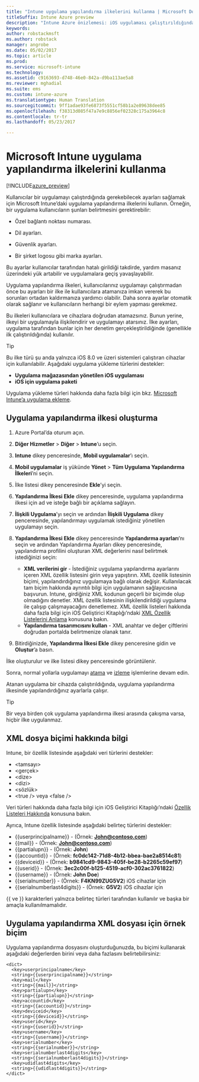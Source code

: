```yaml
---
title: "Intune uygulama yapılandırma ilkelerini kullanma | Microsoft Docs"
titleSuffix: Intune Azure preview
description: "Intune Azure önizlemesi: iOS uygulaması çalıştırıldığında uygulamaya yapılandırma verilerini sağlamak için uygulama yapılandırma ilkelerini kullanmayı öğrenin."
keywords: 
author: robstackmsft
ms.author: robstack
manager: angrobe
ms.date: 05/02/2017
ms.topic: article
ms.prod: 
ms.service: microsoft-intune
ms.technology: 
ms.assetid: c9163693-d748-46e0-842a-d9ba113ae5a8
ms.reviewer: mghadial
ms.suite: ems
ms.custom: intune-azure
ms.translationtype: Human Translation
ms.sourcegitcommit: 9ff1adae93fe6873f5551cf58b1a2e89638dee85
ms.openlocfilehash: f38313d085f47a7e9c8856ef02328c175a3964c8
ms.contentlocale: tr-tr
ms.lasthandoff: 05/23/2017

---
```


# <a name="how-to-use-microsoft-intune-app-configuration-policies"></a>Microsoft Intune uygulama yapılandırma ilkelerini kullanma

[!INCLUDE[azure_preview](./includes/azure_preview.md)]

Kullanıcılar bir uygulamayı çalıştırdığında gerekebilecek ayarları sağlamak için Microsoft Intune’daki uygulama yapılandırma ilkelerini kullanın. Örneğin, bir uygulama kullanıcıların şunları belirtmesini gerektirebilir:

-   Özel bağlantı noktası numarası.

-   Dil ayarları.

-   Güvenlik ayarları.

-   Bir şirket logosu gibi marka ayarları.

Bu ayarlar kullanıcılar tarafından hatalı girildiği takdirde, yardım masanız üzerindeki yük artabilir ve uygulamalara geçiş yavaşlayabilir.

Uygulama yapılandırma ilkeleri, kullanıcılarınız uygulamayı çalıştırmadan önce bu ayarları bir ilke ile kullanıcılara atamanıza imkan vererek bu sorunları ortadan kaldırmanıza yardımcı olabilir. Daha sonra ayarlar otomatik olarak sağlanır ve kullanıcıların herhangi bir eylem yapması gerekmez.

Bu ilkeleri kullanıcılara ve cihazlara doğrudan atamazsınız. Bunun yerine, ilkeyi bir uygulamayla ilişkilendirir ve uygulamayı atarsınız. İlke ayarları, uygulama tarafından bunlar için her denetim gerçekleştirildiğinde (genellikle ilk çalıştırıldığında) kullanılır.

> [!TIP]
> Bu ilke türü şu anda yalnızca iOS 8.0 ve üzeri sistemleri çalıştıran cihazlar için kullanılabilir. Aşağıdaki uygulama yükleme türlerini destekler:
>
> -   **Uygulama mağazasından yönetilen iOS uygulaması**
> -   **iOS için uygulama paketi**
>
> Uygulama yükleme türleri hakkında daha fazla bilgi için bkz. [Microsoft Intune’a uygulama ekleme](apps-add.md).

## <a name="create-an-app-configuration-policy"></a>Uygulama yapılandırma ilkesi oluşturma

1. Azure Portal’da oturum açın.
2. **Diğer Hizmetler** > **Diğer** > **Intune**’u seçin.
3. **Intune** dikey penceresinde, **Mobil uygulamalar**’ı seçin.
1.  **Mobil uygulamalar** iş yükünde **Yönet** > **Tüm Uygulama Yapılandırma İlkeleri**’ni seçin.

2.  İlke listesi dikey penceresinde **Ekle**’yi seçin.

3.  **Yapılandırma İlkesi Ekle** dikey penceresinde, uygulama yapılandırma ilkesi için ad ve isteğe bağlı bir açıklama sağlayın.
4.  **İlişkili Uygulama**’yı seçin ve ardından **İlişkili Uygulama** dikey penceresinde, yapılandırmayı uygulamak istediğiniz yönetilen uygulamayı seçin.
5.  **Yapılandırma İlkesi Ekle** dikey penceresinde **Yapılandırma ayarları**’nı seçin ve ardından Yapılandırma Ayarları dikey penceresinde, yapılandırma profilini oluşturan XML değerlerini nasıl belirtmek istediğinizi seçin:
    - **XML verilerini gir** - İstediğiniz uygulama yapılandırma ayarlarını içeren XML özellik listesini girin veya yapıştırın. XML özellik listesinin biçimi, yapılandırdığınız uygulamaya bağlı olarak değişir. Kullanılacak tam biçim hakkında ayrıntılı bilgi için uygulamanın sağlayıcısına başvurun.
    Intune, girdiğiniz XML kodunun geçerli bir biçimde olup olmadığını denetler. XML özellik listesinin ilişkilendirildiği uygulama ile çalışıp çalışmayacağını denetlemez.
    XML özellik listeleri hakkında daha fazla bilgi için iOS Geliştirici Kitaplığı’ndaki [XML Özellik Listelerini Anlama](https://developer.apple.com/library/ios/documentation/Cocoa/Conceptual/PropertyLists/UnderstandXMLPlist/UnderstandXMLPlist.html) konusuna bakın.
    - **Yapılandırma tasarımcısını kullan** - XML anahtar ve değer çiftlerini doğrudan portalda belirtmenize olanak tanır.
8. Bitirdiğinizde, **Yapılandırma İlkesi Ekle** dikey penceresine gidin ve **Oluştur**’a basın.

İlke oluşturulur ve ilke listesi dikey penceresinde görüntülenir.

Sonra, normal yollarla uygulamayı [atama](apps-deploy.md) ve [izleme](apps-monitor.md) işlemlerine devam edin.

Atanan uygulama bir cihazda çalıştırıldığında, uygulama yapılandırma ilkesinde yapılandırdığınız ayarlarla çalışır.

> [!TIP]
> Bir veya birden çok uygulama yapılandırma ilkesi arasında çakışma varsa, hiçbir ilke uygulanmaz.

## <a name="information-about-the-xml-file-format"></a>XML dosya biçimi hakkında bilgi

Intune, bir özellik listesinde aşağıdaki veri türlerini destekler:

- &lt;tamsayı&gt;
- &lt;gerçek&gt;
- &lt;dize&gt;
- &lt;dizi&gt;
- &lt;sözlük&gt;
- &lt;true /&gt; veya &lt;false /&gt;

Veri türleri hakkında daha fazla bilgi için iOS Geliştirici Kitaplığı’ndaki [Özellik Listeleri Hakkında](https://developer.apple.com/library/ios/documentation/Cocoa/Conceptual/PropertyLists/AboutPropertyLists/AboutPropertyLists.html) konusuna bakın.

Ayrıca, Intune özellik listesinde aşağıdaki belirteç türlerini destekler:
- \{\{userprincipalname\}\} - (Örnek: **John@contoso.com**)
- \{\{mail\}\} - (Örnek: **John@contoso.com**)
- \{\{partialupn\}\} - (Örnek: **John**)
- \{\{accountid\}\} - (Örnek: **fc0dc142-71d8-4b12-bbea-bae2a8514c81**)
- \{\{deviceid\}\} - (Örnek: **b9841cd9-9843-405f-be28-b2265c59ef97**)
- \{\{userid\}\} - (Örnek: **3ec2c00f-b125-4519-acf0-302ac3761822**)
- \{\{username\}\} - (Örnek: **John Doe**)
- \{\{serialnumber\}\} - (Örnek: **F4KN99ZUG5V2**) iOS cihazlar için
- \{\{serialnumberlast4digits\}\} - (Örnek: **G5V2**) iOS cihazlar için

\{\{ ve \}\} karakterleri yalnızca belirteç türleri tarafından kullanılır ve başka bir amaçla kullanılmamalıdır.





## <a name="example-format-for-an-app-configuration-xml-file"></a>Uygulama yapılandırma XML dosyası için örnek biçim

Uygulama yapılandırma dosyasını oluşturduğunuzda, bu biçimi kullanarak aşağıdaki değerlerden birini veya daha fazlasını belirtebilirsiniz:

```
<dict>
  <key>userprincipalname</key>
  <string>{{userprincipalname}}</string>
  <key>mail</key>
  <string>{{mail}}</string>
  <key>partialupn</key>
  <string>{{partialupn}}</string>
  <key>accountid</key>
  <string>{{accountid}}</string>
  <key>deviceid</key>
  <string>{{deviceid}}</string>
  <key>userid</key>
  <string>{{userid}}</string>
  <key>username</key>
  <string>{{username}}</string>
  <key>serialnumber</key>
  <string>{{serialnumber}}</string>
  <key>serialnumberlast4digits</key>
  <string>{{serialnumberlast4digits}}</string>
  <key>udidlast4digits</key>
  <string>{{udidlast4digits}}</string>
</dict>

```

